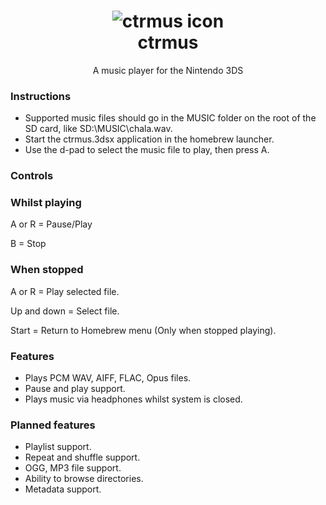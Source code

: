 <h1 align="center"><img src="http://i.imgur.com/pWWyVMO.png" alt="ctrmus icon"><br>ctrmus</h1>
<p align="center">A music player for the Nintendo 3DS</p>

### Instructions
* Supported music files should go in the MUSIC folder on the root of the SD card, like SD:\MUSIC\chala.wav.
* Start the ctrmus.3dsx application in the homebrew launcher.
* Use the d-pad to select the music file to play, then press A.

### Controls
### Whilst playing
A or R = Pause/Play

B = Stop

### When stopped
A or R = Play selected file.

Up and down = Select file.

Start = Return to Homebrew menu (Only when stopped playing).

### Features
* Plays PCM WAV, AIFF, FLAC, Opus files.
* Pause and play support.
* Plays music via headphones whilst system is closed.

### Planned features
* Playlist support.
* Repeat and shuffle support.
* OGG, MP3 file support.
* Ability to browse directories.
* Metadata support.

